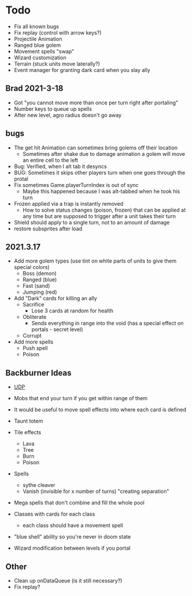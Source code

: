 # Todo

- Fix all known bugs
- Fix replay (control with arrow keys?)
- Projectile Animation
- Ranged blue golem
- Movement spells "swap"
- Wizard customization
- Terrain (stuck units move laterally?)
- Event manager for granting dark card when you slay ally

## Brad 2021-3-18

- Got "you cannot move more than once per turn right after portaling"
- Number keys to queue up spells
- After new level, agro radius doesn't go away

## bugs

- The get hit Animation can sometimes bring golems off their location
  - Sometimes after shake due to damage animation a golem will move an entire cell to the left
- Bug: Verified, when I alt tab it desyncs
- BUG: Sometimes it skips other players turn when one goes through the protal
- Fix sometimes Game.playerTurnIndex is out of sync
  - Maybe this happened because I was alt-tabbed when he took his turn
- Frozen applied via a trap is instantly removed
  - How to solve status changes (poison, frozen) that can be applied at any time but are supposed to trigger after a unit takes their turn
- Shield should apply to a single turn, not to an amount of damage
- restore subsprites after load

## 2021.3.17

- Add more golem types (use tint on white parts of units to give them special colors)
  - Boss (demon)
  - Ranged (blue)
  - Fast (sand)
  - Jumping (red)
- Add "Dark" cards for killing an ally
  - Sacrifice
    - Lose 3 cards at random for health
  - Obliterate
    - Sends everything in range into the void (has a special effect on portals - secret level)
  - Corrupt
- Add more spells
  - Push spell
  - Poison

## Backburner Ideas

- [UDP](https://www.html5rocks.com/en/tutorials/webrtc/datachannels/)

- Mobs that end your turn if you get within range of them
- It would be useful to move spell effects into where each card is defined
- Taunt totem
- Tile effects
  - Lava
  - Tree
  - Burn
  - Poison
- Spells
  - sythe cleaver
  - Vanish (invisible for x number of turns) "creating separation"
- Mega spells that don't combine and fill the whole pool
- Classes with cards for each class
  - each class should have a movement spell
- "blue shell" ability so you're never in doom state
- Wizard modification between levels if you portal

## Other

- Clean up onDataQueue (is it still necessary?)
- Fix replay?
